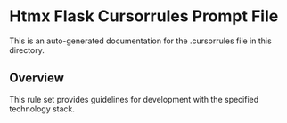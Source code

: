 # Htmx Flask Cursorrules Prompt File

This is an auto-generated documentation for the .cursorrules file in this directory.

## Overview

This rule set provides guidelines for development with the specified technology stack.
